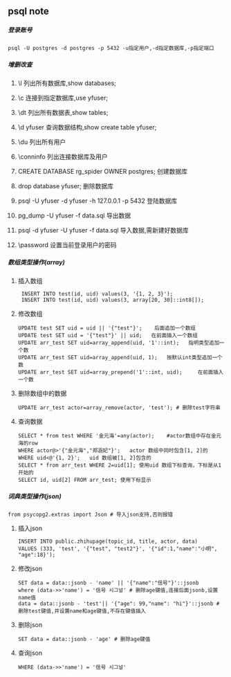 ## psql note

##### 登录账号

```
psql -U postgres -d postgres -p 5432 -u指定用户,-d指定数据库,-p指定端口
```

##### 增删改查

1. \l 列出所有数据库,show databases;

2. \c 连接到指定数据库,use yfuser;

3. \dt 列出所有数据表,show tables;

4. \d yfuser 查询数据结构,show create table yfuser;

5. \du 列出所有用户

6. \conninfo 列出连接数据库及用户

8. CREATE DATABASE rg_spider OWNER postgres; 创建数据库

9. drop database yfuser; 删除数据库

10. psql -U yfuser -d yfuser -h 127.0.0.1 -p 5432 登陆数据库

11. pg_dump -U yfuser -f data.sql 导出数据

12. psql -d yfuser -U yfuser -f data.sql 导入数据,需新建好数据库

13. \password 设置当前登录用户的密码

##### 数组类型操作(array)

1. 插入数组

   ```
    INSERT INTO test(id, uid) values(3, '{1, 2, 3}');
    INSERT INTO test(id, uid) values(3, array[20, 30]::int8[]);
   ```

2. 修改数组

   ```
   UPDATE test SET uid = uid || '{"test"}';    后面追加一个数组
   UPDATE test SET uid = '{"test"}' || uid;   在前面插入一个数组
   UPDATE arr_test SET uid=array_append(uid, '1'::int);   指明类型追加一个数
   UPDATE arr_test SET uid=array_append(uid, 1);   按默认int类型追加一个数
   UPDATE arr_test SET uid=array_prepend('1'::int, uid);     在前面插入一个数
   ```

3. 删除数组中的数据

   ```
   UPDATE arr_test actor=array_remove(actor, 'test'); # 删除test字符串
   ```

4. 查询数据

   ```
   SELECT * from test WHERE '金元海'=any(actor);    #actor数组中存在金元海的row
   WHERE actor@>'{"金元海","郑涵妃"}';   actor 数组中同时包含[1, 2]的
   WHERE uid<@'{1, 2}';   uid 数组被[1, 2]包含的
   SELECT * from arr_test WHERE 2=uid[1]; 使用uid 数组下标查询，下标是从1开始的
   SELECT id, uid[2] FROM arr_test; 使用下标显示
   ```

##### 词典类型操作(json)

```
from psycopg2.extras import Json # 导入json支持,否则报错
```

1. 插入json

   ```
   INSERT INTO public.zhihupage(topic_id, title, actor, data)
   VALUES (333, 'test', '{"test", "test2"}', '{"id":1,"name":"小明", "age":18}');
   ```

2. 修改json

   ```
   SET data = data::jsonb - 'name' || '{"name":"信号"}'::jsonb
   where (data->>'name') = '信号 시그널' # 删除age键值,连接后面jsonb,设置name值
   data = data::jsonb - 'test'|| '{"age": 99,"name": "hi"}'::jsonb # 删除test键值,并设置name和age键值,不存在键值插入
   ```


3. 删除json

   ```
   SET data = data::jsonb - 'age' # 删除age键值
   ```

4. 查询json

   ```
   WHERE (data->>'name') = '信号 시그널'
   ```
